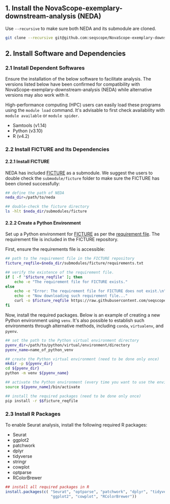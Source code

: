 ## 1. Install the NovaScope-exemplary-downstream-analysis (NEDA)

Use `--recursive` to make sure both NEDA and its submodule are cloned. 

```bash
git clone --recursive git@github.com:seqscope/NovaScope-exemplary-downstream-analysis.git 
```

## 2. Install Software and Dependencies

### 2.1 Install Dependent Softwares

Ensure the installation of the below software to facilitate analysis. The versions listed below have been confirmed for compatibility with NovaScope-exemplary-downstream-analysis (NEDA) while alternative versions may also work with it.

High-performance computing (HPC) users can easily load these programs using the `module load` command. It's advisable to first check availability with `module available` or `module spider`.

* Samtools (v1.14)
* Python (v3.10) 
* R (v4.2)

### 2.2 Install FICTURE and Its Dependencies

#### 2.2.1 Install FICTURE

NEDA has included [FICTURE](https://github.com/seqscope/ficture/tree/protocol) as a submodule. We suggest the users to double check the `submodule/ficture` folder to make sure the FICTURE has been cloned successfully:

```bash
## define the path of NEDA 
neda_dir=/path/to/neda

## double-check the ficture directory
ls -hlt $neda_dir/submodules/ficture
```

#### 2.2.2 Create a Python Environment

Set up a Python environment for [FICTURE](https://github.com/seqscope/ficture/tree/protocol) as per the [requirement file](https://github.com/seqscope/ficture/blob/8ceb419618c1181bb673255427b53198c4887cfa/requirements.txt). The requirement file is included in the FICTURE repository.

First, ensure the requirements file is accessible:

```bash
## path to the requirement file in the FICTURE repository
ficture_reqfile=$neda_dir/submodules/ficture/requirements.txt

## verify the existence of the requirement file.
if [ -f "$ficture_reqfile" ]; then
    echo -e "The requirement file for FICTURE exists."
else
    echo -e "Error: The requirement file for FICTURE does not exist.\n"
    echo -e "Now downloading such requirement file..."
    curl -o $ficture_reqfile https://raw.githubusercontent.com/seqscope/ficture/8ceb419618c1181bb673255427b53198c4887cfa/requirements.txt
fi
```

Now, install the required packages. Below is an example of creating a new Python environment using `venv`. It's also possible to establish such environments through alternative methods, including `conda`, `virtualenv`, and `pyenv`.

```bash
## set the path to the Python virtual environment directory
pyenv_dir=/path/to/python/virtual/environment/directory
pyenv_name=name_of_python_venv

## create the Python virtual environment (need to be done only once)
mkdir -p ${pyenv_dir}
cd ${pyenv_dir}
python -m venv ${pyenv_name}

## activate the Python environment (every time you want to use the environment)
source ${pyenv_name}/bin/activate

## install the required packages (need to be done only once)
pip install -r $$ficture_reqfile
```

### 2.3 Install R Packages

To enable Seurat analysis, install the following required R packages:

* Seurat
* ggplot2
* patchwork
* dplyr
* tidyverse
* stringr
* cowplot
* optparse
* RColorBrewer

```R
## install all required packages in R
install.packages(c( "Seurat", "optparse", "patchwork", "dplyr", "tidyverse", "stringr", 
                    "ggplot2", "cowplot", "RColorBrewer"))
```